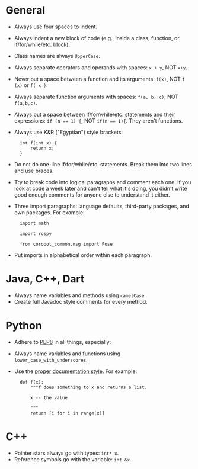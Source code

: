 # General

- Always use four spaces to indent.
- Always indent a new block of code (e.g., inside a class, function, or if/for/while/etc. block).
- Class names are always `UpperCase`.
- Always separate operators and operands with spaces: `x + y`, NOT `x+y`.
- Never put a space between a function and its arguments: `f(x)`, NOT `f (x)` or `f( x )`.
- Always separate function arguments with spaces: `f(a, b, c)`, NOT `f(a,b,c)`.
- Always put a space between if/for/while/etc. statements and their expressions: `if (n == 1) {`, NOT `if(n == 1){`. They aren't functions.
- Always use K&R ("Egyptian") style brackets:

        int f(int x) {
            return x;
        }

- Do not do one-line if/for/while/etc. statements. Break them into two lines and use braces.
- Try to break code into logical paragraphs and comment each one. If you look at code a week later and can't tell what it's doing, you didn't write good enough comments for anyone else to understand it either.
- Three import paragraphs: language defaults, third-party packages, and own packages. For example:

        import math
        
        import rospy
        
        from corobot_common.msg import Pose

- Put imports in alphabetical order within each paragraph.

# Java, C++, Dart

- Always name variables and methods using `camelCase`.
- Create full Javadoc style comments for every method.

# Python

- Adhere to [PEP8](http://www.python.org/dev/peps/pep-0008/) in all things, especially:
- Always name variables and functions using `lower_case_with_underscores`.
- Use the [proper documentation style](http://www.python.org/dev/peps/pep-0257/). For example:

        def f(x):
            """f does something to x and returns a list.
            
            x -- the value
            
            """
            return [i for i in range(x)]

# C++

- Pointer stars always go with types: `int* x`.
- Reference symbols go with the variable: `int &x`.
